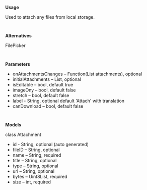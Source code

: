 **Usage** 

Used to attach any files from local storage.  

` ` 


**Alternatives** 

FilePicker  

` ` 

 
**Parameters** 

* onAttachmentsChanges – Function(List<Attachment> attachments), optional 
* initialAttachments – List<Attachment>, optional 
* isEditable – bool, default true 
* imageOny – bool, default false 
* stretch – bool, default false 
* label - String, optional default 'Attach' with translation
* canDownload – bool, default false 

` ` 


**Models** 

class Attachment  
* id - String, optional (auto generated) 
* fileID – String, optional 
* name – String, required 
* title – String, optional 
* type – String, optional 
* url – String, optional 
* bytes – Uint8List, required 
* size – int, required 

` ` 
